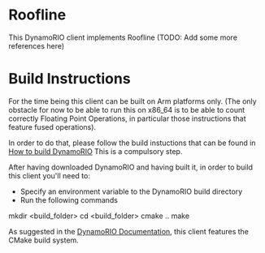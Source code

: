# Roofline

This DynamoRIO client implements Roofline (TODO: Add some more references here)


# Build Instructions

For the time being this client can be built on Arm platforms only.
(The only obstacle for now to be able to run this on x86_64 is to be able to count correctly Floating Point Operations,
in particular those instructions that feature fused operations).

In order to do that, please follow the build instuctions that can be found in
[How to build DynamoRIO](https://github.com/DynamoRIO/dynamorio/wiki/How-To-Build)
This is a compulsory step.

After having downloaded DynamoRIO and having built it,
in order to build this client you'll need to:

* Specify an environment variable to the DynamoRIO build directory
* Run the following commands


mkdir <build_folder>
cd <build_folder>
cmake ..
make

As suggested in the [DynamoRIO Documentation](https://dynamorio.org/docs/using.html#sec_build), this client features the CMake
build system.

